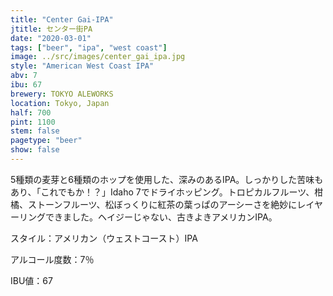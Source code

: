 ```yaml
---
title: "Center Gai-IPA"
jtitle: センター街PA
date: "2020-03-01"
tags: ["beer", "ipa", "west coast"]
image: ../src/images/center_gai_ipa.jpg
style: "American West Coast IPA"
abv: 7
ibu: 67
brewery: TOKYO ALEWORKS
location: Tokyo, Japan
half: 700
pint: 1100
stem: false
pagetype: "beer"
show: false
---
```


5種類の麦芽と6種類のホップを使用した、深みのあるIPA。しっかりした苦味もあり、「これでもか！？」Idaho 7でドライホッピング。トロピカルフルーツ、柑橘、ストーンフルーツ、松ぼっくりに紅茶の葉っぱのアーシーさを絶妙にレイヤーリングできました。ヘイジーじゃない、古きよきアメリカンIPA。

スタイル：アメリカン（ウェストコースト）IPA

アルコール度数：7％

IBU値：67
